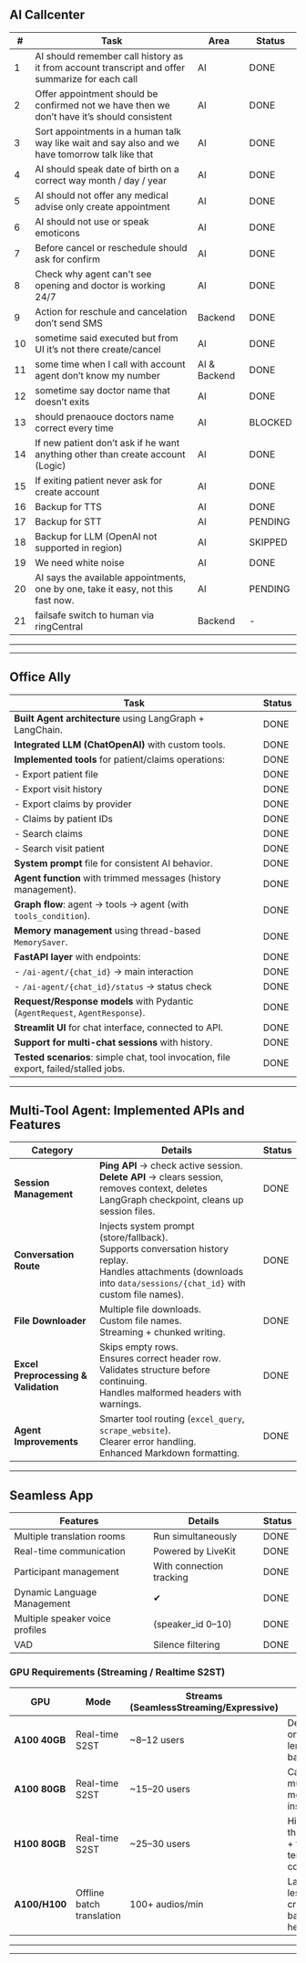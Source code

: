 ## **AI Callcenter**

| #        | Task                                                                                             | Area    | Status  |
| -------- | ------------------------------------------------------------------------------------------------ | ------- | ------- |
| 1        | AI should remember call history as it from account transcript and offer summarize for each call  | AI      | DONE    |
| 2        | Offer appointment should be confirmed not we have then we don’t have it’s should consistent      | AI      | DONE    |
| 3        | Sort appointments in a human talk way like wait and say also and we have tomorrow talk like that | AI      | DONE    |
| 4        | AI should speak date of birth on a correct way month / day / year                                | AI      | DONE    |
| 5        | AI should not offer any medical advise only create appointment                                   | AI      | DONE    |
| 6        | AI should not use or speak emoticons                                                             | AI      | DONE    |
| 7        | Before cancel or reschedule should ask for confirm                                               | AI      | DONE    |
| 8        | Check why agent can't see opening and doctor is working 24/7                                     | AI      | DONE    |
| 9        | Action for reschule and cancelation don’t send SMS                                               | Backend | DONE    |
| 10       | sometime said executed but from UI it’s not there create/cancel                                  | AI      | DONE    |
| 11       | some time when I call with account agent don’t know my number                                    | AI & Backend | DONE    |
| 12       | sometime say doctor name that doesn’t exits                                                      | AI      | DONE    |
| 13       | should prenaouce doctors name correct every time                                                 | AI      | BLOCKED |
| 14       | If new patient don’t ask if he want anything other than create account (Logic)                   | AI      | DONE    |
| 15       | If exiting patient never ask for create account                                                  | AI      | DONE    |
| 16       | Backup for TTS                                                                                   | AI      | DONE    |
| 17       | Backup for STT                                                                                   | AI      | PENDING |
| 18       | Backup for LLM (OpenAI not supported in region)                                                  | AI      | SKIPPED |
| 19       | We need white noise                                                                              | AI      | DONE    |
| 20       | AI says the available appointments, one by one, take it easy, not this fast now.                 | AI      | PENDING |
| 21       | failsafe switch to human via ringCentral                                                         | Backend | -    |

---

---

## **Office Ally**

| Task                                                                                  | Status |
| ------------------------------------------------------------------------------------- | ------ |
| **Built Agent architecture** using LangGraph + LangChain.                             | DONE   |
| **Integrated LLM (ChatOpenAI)** with custom tools.                                    | DONE   |
| **Implemented tools** for patient/claims operations:                                  | DONE   |
| - Export patient file                                                                 | DONE   |
| - Export visit history                                                                | DONE   |
| - Export claims by provider                                                           | DONE   |
| - Claims by patient IDs                                                               | DONE   |
| - Search claims                                                                       | DONE   |
| - Search visit patient                                                                | DONE   |
| **System prompt** file for consistent AI behavior.                                    | DONE   |
| **Agent function** with trimmed messages (history management).                        | DONE   |
| **Graph flow**: agent → tools → agent (with `tools_condition`).                       | DONE   |
| **Memory management** using thread-based `MemorySaver`.                               | DONE   |
| **FastAPI layer** with endpoints:                                                     | DONE   |
| - `/ai-agent/{chat_id}` → main interaction                                            | DONE   |
| - `/ai-agent/{chat_id}/status` → status check                                         | DONE   |
| **Request/Response models** with Pydantic (`AgentRequest`, `AgentResponse`).          | DONE   |
| **Streamlit UI** for chat interface, connected to API.                                | DONE   |
| **Support for multi-chat sessions** with history.                                     | DONE   |
| **Tested scenarios**: simple chat, tool invocation, file export, failed/stalled jobs. | DONE   |

---

## **Multi-Tool Agent: Implemented APIs and Features**

| Category                             | Details                                                                                                                                                                    | Status |
| ------------------------------------ | -------------------------------------------------------------------------------------------------------------------------------------------------------------------------- | ------ |
| **Session Management**               | **Ping API** → check active session.<br>**Delete API** → clears session, removes context, deletes LangGraph checkpoint, cleans up session files.                           | DONE   |
| **Conversation Route**               | Injects system prompt (store/fallback).<br>Supports conversation history replay.<br>Handles attachments (downloads into `data/sessions/{chat_id}` with custom file names). | DONE   |
| **File Downloader**                  | Multiple file downloads.<br>Custom file names.<br>Streaming + chunked writing.                                                                                             | DONE   |
| **Excel Preprocessing & Validation** | Skips empty rows.<br>Ensures correct header row.<br>Validates structure before continuing.<br>Handles malformed headers with warnings.                                     | DONE   |
| **Agent Improvements**               | Smarter tool routing (`excel_query`, `scrape_website`).<br>Clearer error handling.<br>Enhanced Markdown formatting.                                                        | DONE   |

---

## **Seamless App**

| Features                        | Details                  | Status |
| ------------------------------- | ------------------------ | ------ |
| Multiple translation rooms      | Run simultaneously       | DONE   |
| Real-time communication         | Powered by LiveKit       | DONE   |
| Participant management          | With connection tracking | DONE   |
| Dynamic Language Management     | ✔                        | DONE   |
| Multiple speaker voice profiles | (speaker\_id 0–10)       | DONE   |
| VAD                             | Silence filtering        | DONE   |

### GPU Requirements (Streaming / Realtime S2ST)

| GPU           | Mode                      | Streams (SeamlessStreaming/Expressive) | Notes                                   |
| ------------- | ------------------------- | -------------------------------------- | --------------------------------------- | 
| **A100 40GB** | Real-time S2ST            | \~8–12 users                           | Depends on audio length & batching      |
| **A100 80GB** | Real-time S2ST            | \~15–20 users                          | Can pin multiple model instances        |
| **H100 80GB** | Real-time S2ST            | \~25–30 users                          | Higher throughput + faster tensor cores |
| **A100/H100** | Offline batch translation | 100+ audios/min                        | Latency less critical, batching helps   | 
---


---




